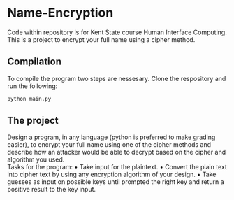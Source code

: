 # Name-Encryption
Code within repository is for Kent State course Human Interface Computing. This is a project to encrypt your full name using a cipher method.



## Compilation
To compile the program two steps are nessesary. Clone the respository and run the following:
```bash
python main.py
```
## The project
Design a program, in any language (python is preferred to make grading easier), to encrypt
your full name using one of the cipher methods and describe how an attacker would be able
to decrypt based on the cipher and algorithm you used. <br/>
Tasks for the program:
• Take input for the plaintext.
• Convert the plain text into cipher text by using any encryption algorithm of
your design.
• Take guesses as input on possible keys until prompted the right key and
return a positive result to the key input.